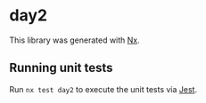 # day2

This library was generated with [Nx](https://nx.dev).

## Running unit tests

Run `nx test day2` to execute the unit tests via [Jest](https://jestjs.io).
